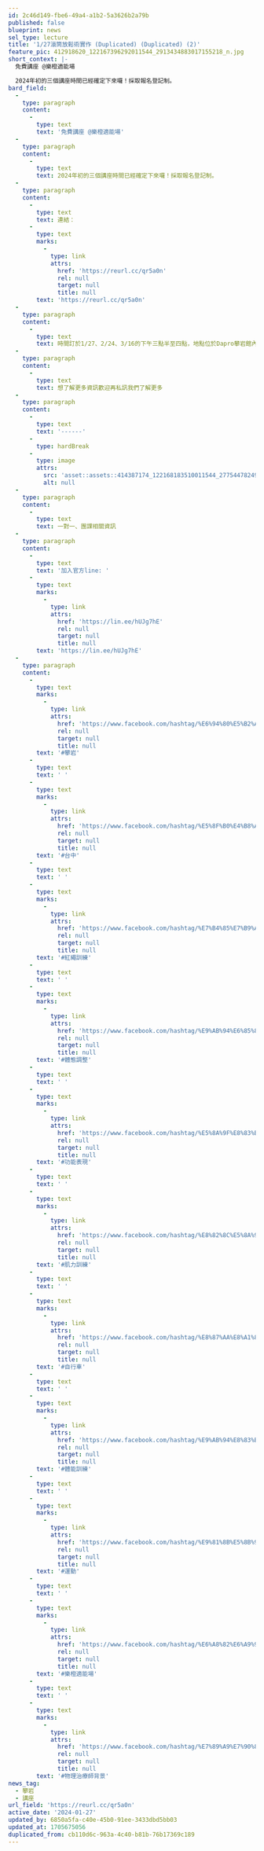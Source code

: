 ```yaml
---
id: 2c46d149-fbe6-49a4-a1b2-5a3626b2a79b
published: false
blueprint: news
sel_type: lecture
title: '1/27滾筒放鬆術實作 (Duplicated) (Duplicated) (2)'
feature_pic: 412918620_122167396292011544_2913434883017155218_n.jpg
short_context: |-
  免費講座 @樂橙適能場

  2024年初的三個講座時間已經確定下來囉！採取報名登記制。
bard_field:
  -
    type: paragraph
    content:
      -
        type: text
        text: '免費講座 @樂橙適能場'
  -
    type: paragraph
    content:
      -
        type: text
        text: 2024年初的三個講座時間已經確定下來囉！採取報名登記制。
  -
    type: paragraph
    content:
      -
        type: text
        text: 連結：
      -
        type: text
        marks:
          -
            type: link
            attrs:
              href: 'https://reurl.cc/qr5a0n'
              rel: null
              target: null
              title: null
        text: 'https://reurl.cc/qr5a0n'
  -
    type: paragraph
    content:
      -
        type: text
        text: 時間訂於1/27、2/24、3/16的下午三點半至四點，地點位於Dapro攀岩館內的伸展區。
  -
    type: paragraph
    content:
      -
        type: text
        text: 想了解更多資訊歡迎再私訊我們了解更多
  -
    type: paragraph
    content:
      -
        type: text
        text: '------'
      -
        type: hardBreak
      -
        type: image
        attrs:
          src: 'asset::assets::414387174_122168183510011544_277544782499724289_n.jpg'
          alt: null
  -
    type: paragraph
    content:
      -
        type: text
        text: 一對一、團課相關資訊
  -
    type: paragraph
    content:
      -
        type: text
        text: '加入官方line: '
      -
        type: text
        marks:
          -
            type: link
            attrs:
              href: 'https://lin.ee/hUJg7hE'
              rel: null
              target: null
              title: null
        text: 'https://lin.ee/hUJg7hE'
  -
    type: paragraph
    content:
      -
        type: text
        marks:
          -
            type: link
            attrs:
              href: 'https://www.facebook.com/hashtag/%E6%94%80%E5%B2%A9?__eep__=6&__cft__[0]=AZXc-2WpcYVGdelLH-WN7q01MUvW56EM6sX6gNFp0tcaAnkf12mjfAhR7M0SZady0gSORN8Ul1DDZqyLxhl1NlqA7XPc82kAzj1Wf57EG9m6bVEVoRxmWPNclUWSL-aK43sTso-Wn6oT_feauLPH7hzlaq7EbOyXcdM2l2MH1iBH2eJzU126ihfyJcSBm2Cl5tY&__tn__=*NK-R'
              rel: null
              target: null
              title: null
        text: '#攀岩'
      -
        type: text
        text: ' '
      -
        type: text
        marks:
          -
            type: link
            attrs:
              href: 'https://www.facebook.com/hashtag/%E5%8F%B0%E4%B8%AD?__eep__=6&__cft__[0]=AZXc-2WpcYVGdelLH-WN7q01MUvW56EM6sX6gNFp0tcaAnkf12mjfAhR7M0SZady0gSORN8Ul1DDZqyLxhl1NlqA7XPc82kAzj1Wf57EG9m6bVEVoRxmWPNclUWSL-aK43sTso-Wn6oT_feauLPH7hzlaq7EbOyXcdM2l2MH1iBH2eJzU126ihfyJcSBm2Cl5tY&__tn__=*NK-R'
              rel: null
              target: null
              title: null
        text: '#台中'
      -
        type: text
        text: ' '
      -
        type: text
        marks:
          -
            type: link
            attrs:
              href: 'https://www.facebook.com/hashtag/%E7%B4%85%E7%B9%A9%E8%A8%93%E7%B7%B4?__eep__=6&__cft__[0]=AZXc-2WpcYVGdelLH-WN7q01MUvW56EM6sX6gNFp0tcaAnkf12mjfAhR7M0SZady0gSORN8Ul1DDZqyLxhl1NlqA7XPc82kAzj1Wf57EG9m6bVEVoRxmWPNclUWSL-aK43sTso-Wn6oT_feauLPH7hzlaq7EbOyXcdM2l2MH1iBH2eJzU126ihfyJcSBm2Cl5tY&__tn__=*NK-R'
              rel: null
              target: null
              title: null
        text: '#紅繩訓練'
      -
        type: text
        text: ' '
      -
        type: text
        marks:
          -
            type: link
            attrs:
              href: 'https://www.facebook.com/hashtag/%E9%AB%94%E6%85%8B%E8%AA%BF%E6%95%B4?__eep__=6&__cft__[0]=AZXc-2WpcYVGdelLH-WN7q01MUvW56EM6sX6gNFp0tcaAnkf12mjfAhR7M0SZady0gSORN8Ul1DDZqyLxhl1NlqA7XPc82kAzj1Wf57EG9m6bVEVoRxmWPNclUWSL-aK43sTso-Wn6oT_feauLPH7hzlaq7EbOyXcdM2l2MH1iBH2eJzU126ihfyJcSBm2Cl5tY&__tn__=*NK-R'
              rel: null
              target: null
              title: null
        text: '#體態調整'
      -
        type: text
        text: ' '
      -
        type: text
        marks:
          -
            type: link
            attrs:
              href: 'https://www.facebook.com/hashtag/%E5%8A%9F%E8%83%BD%E8%A1%A8%E7%8F%BE?__eep__=6&__cft__[0]=AZXc-2WpcYVGdelLH-WN7q01MUvW56EM6sX6gNFp0tcaAnkf12mjfAhR7M0SZady0gSORN8Ul1DDZqyLxhl1NlqA7XPc82kAzj1Wf57EG9m6bVEVoRxmWPNclUWSL-aK43sTso-Wn6oT_feauLPH7hzlaq7EbOyXcdM2l2MH1iBH2eJzU126ihfyJcSBm2Cl5tY&__tn__=*NK-R'
              rel: null
              target: null
              title: null
        text: '#功能表現'
      -
        type: text
        text: ' '
      -
        type: text
        marks:
          -
            type: link
            attrs:
              href: 'https://www.facebook.com/hashtag/%E8%82%8C%E5%8A%9B%E8%A8%93%E7%B7%B4?__eep__=6&__cft__[0]=AZXc-2WpcYVGdelLH-WN7q01MUvW56EM6sX6gNFp0tcaAnkf12mjfAhR7M0SZady0gSORN8Ul1DDZqyLxhl1NlqA7XPc82kAzj1Wf57EG9m6bVEVoRxmWPNclUWSL-aK43sTso-Wn6oT_feauLPH7hzlaq7EbOyXcdM2l2MH1iBH2eJzU126ihfyJcSBm2Cl5tY&__tn__=*NK-R'
              rel: null
              target: null
              title: null
        text: '#肌力訓練'
      -
        type: text
        text: ' '
      -
        type: text
        marks:
          -
            type: link
            attrs:
              href: 'https://www.facebook.com/hashtag/%E8%87%AA%E8%A1%8C%E8%BB%8A?__eep__=6&__cft__[0]=AZXc-2WpcYVGdelLH-WN7q01MUvW56EM6sX6gNFp0tcaAnkf12mjfAhR7M0SZady0gSORN8Ul1DDZqyLxhl1NlqA7XPc82kAzj1Wf57EG9m6bVEVoRxmWPNclUWSL-aK43sTso-Wn6oT_feauLPH7hzlaq7EbOyXcdM2l2MH1iBH2eJzU126ihfyJcSBm2Cl5tY&__tn__=*NK-R'
              rel: null
              target: null
              title: null
        text: '#自行車'
      -
        type: text
        text: ' '
      -
        type: text
        marks:
          -
            type: link
            attrs:
              href: 'https://www.facebook.com/hashtag/%E9%AB%94%E8%83%BD%E8%A8%93%E7%B7%B4?__eep__=6&__cft__[0]=AZXc-2WpcYVGdelLH-WN7q01MUvW56EM6sX6gNFp0tcaAnkf12mjfAhR7M0SZady0gSORN8Ul1DDZqyLxhl1NlqA7XPc82kAzj1Wf57EG9m6bVEVoRxmWPNclUWSL-aK43sTso-Wn6oT_feauLPH7hzlaq7EbOyXcdM2l2MH1iBH2eJzU126ihfyJcSBm2Cl5tY&__tn__=*NK-R'
              rel: null
              target: null
              title: null
        text: '#體能訓練'
      -
        type: text
        text: ' '
      -
        type: text
        marks:
          -
            type: link
            attrs:
              href: 'https://www.facebook.com/hashtag/%E9%81%8B%E5%8B%95?__eep__=6&__cft__[0]=AZXc-2WpcYVGdelLH-WN7q01MUvW56EM6sX6gNFp0tcaAnkf12mjfAhR7M0SZady0gSORN8Ul1DDZqyLxhl1NlqA7XPc82kAzj1Wf57EG9m6bVEVoRxmWPNclUWSL-aK43sTso-Wn6oT_feauLPH7hzlaq7EbOyXcdM2l2MH1iBH2eJzU126ihfyJcSBm2Cl5tY&__tn__=*NK-R'
              rel: null
              target: null
              title: null
        text: '#運動'
      -
        type: text
        text: ' '
      -
        type: text
        marks:
          -
            type: link
            attrs:
              href: 'https://www.facebook.com/hashtag/%E6%A8%82%E6%A9%99%E9%81%A9%E8%83%BD%E5%A0%B4?__eep__=6&__cft__[0]=AZXc-2WpcYVGdelLH-WN7q01MUvW56EM6sX6gNFp0tcaAnkf12mjfAhR7M0SZady0gSORN8Ul1DDZqyLxhl1NlqA7XPc82kAzj1Wf57EG9m6bVEVoRxmWPNclUWSL-aK43sTso-Wn6oT_feauLPH7hzlaq7EbOyXcdM2l2MH1iBH2eJzU126ihfyJcSBm2Cl5tY&__tn__=*NK-R'
              rel: null
              target: null
              title: null
        text: '#樂橙適能場'
      -
        type: text
        text: ' '
      -
        type: text
        marks:
          -
            type: link
            attrs:
              href: 'https://www.facebook.com/hashtag/%E7%89%A9%E7%90%86%E6%B2%BB%E7%99%82%E5%B8%AB%E8%83%8C%E6%99%AF?__eep__=6&__cft__[0]=AZXc-2WpcYVGdelLH-WN7q01MUvW56EM6sX6gNFp0tcaAnkf12mjfAhR7M0SZady0gSORN8Ul1DDZqyLxhl1NlqA7XPc82kAzj1Wf57EG9m6bVEVoRxmWPNclUWSL-aK43sTso-Wn6oT_feauLPH7hzlaq7EbOyXcdM2l2MH1iBH2eJzU126ihfyJcSBm2Cl5tY&__tn__=*NK-R'
              rel: null
              target: null
              title: null
        text: '#物理治療師背景'
news_tag:
  - 攀岩
  - 講座
url_field: 'https://reurl.cc/qr5a0n'
active_date: '2024-01-27'
updated_by: 6850a5fa-c40e-45b0-91ee-3433dbd5bb03
updated_at: 1705675056
duplicated_from: cb110d6c-963a-4c40-b81b-76b17369c189
---
```

